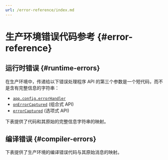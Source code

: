 ```yaml
---
url: /error-reference/index.md
---
```

<script setup>
import { ref, onMounted } from 'vue'
import { data } from './errors.data.ts'
import ErrorsTable from './ErrorsTable.vue'

const highlight = ref()
onMounted(() => {
  highlight.value = location.hash.slice(1)
})
</script>

# 生产环境错误代码参考 {#error-reference}

## 运行时错误 {#runtime-errors}

在生产环境中，传递给以下错误处理程序 API 的第三个参数是一个短代码，而不是含有完整信息的字符串：

- [`app.config.errorHandler`](/api/application#app-config-errorhandler)
- [`onErrorCaptured`](/api/composition-api-lifecycle#onerrorcaptured) (组合式 API)
- [`errorCaptured`](/api/options-lifecycle#errorcaptured) (选项式 API)

下表提供了代码和其原始的完整信息字符串的映射。

<ErrorsTable kind="runtime" :errors="data.runtime" :highlight="highlight" />

## 编译错误 {#compiler-errors}

下表提供了生产环境的编译错误代码与其原始消息的映射。

<ErrorsTable kind="compiler" :errors="data.compiler" :highlight="highlight" />
